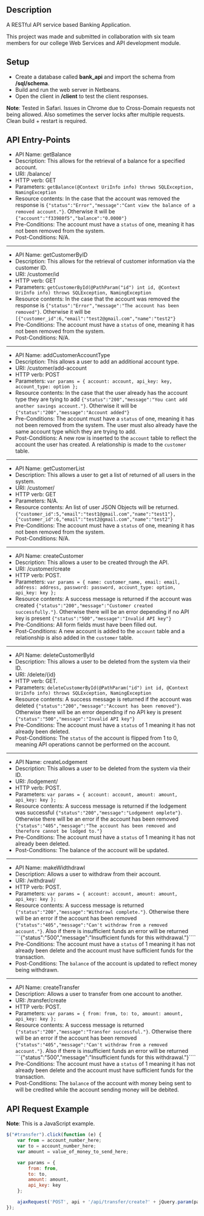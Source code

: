 ## Description

A RESTful API service based Banking Application.

This project was made and submitted in collaboration with six team members for our college Web Services and API development module.

## Setup

- Create a database called **bank_api** and import the schema from **/sql/schema**.
- Build and run the web server in Netbeans.
- Open the client in **/client** to test the client responses.

**Note**: Tested in Safari. Issues in Chrome due to Cross-Domain requests not being allowed. Also sometimes the server locks after multiple requests. Clean build + restart is required.

## API Entry-Points

- API Name: getBalance
- Description: This allows for the retrieval of a balance for a specified account.
- URI: /balance/
- HTTP verb: GET
- Parameters: ```getBalance(@Context UriInfo info) throws SQLException, NamingException```
- Resource contents: In the case that the account was removed the response is ```{"status":"Error","message":"Cant view the balance of a removed account."}```. Otherwise it will be ```{"account":"f33980f5","balance":"0.0000"}```
- Pre-Conditions: The account must have a ```status``` of one, meaning it has not been removed from the system.
- Post-Conditions: N/A.

---

- API Name: getCustomerByID
- Description: This allows for the retrieval of customer information via the customer ID.
- URI: /customer/id
- HTTP verb: GET
- Parameters: ```getCustomerById(@PathParam("id") int id, @Context UriInfo info) throws SQLException, NamingException```
- Resource contents: In the case that the account was removed the response is ```{"status":"Error","message":"The account has been removed"}```. Otherwise it will be ```[{"customer_id":6,"email":"test2@gmail.com","name":"test2"}```
- Pre-Conditions: The account must have a ```status``` of one, meaning it has not been removed from the system.
- Post-Conditions: N/A.

---

- API Name: addCustomerAccountType
- Description: This allows a user to add an additional account type.
- URI: /customer/add-account
- HTTP verb: POST
- Parameters: ```var params = { account: account, api_key: key, account_type: option };```
- Resource contents: In the case that the user already has the account type they are tying to add ```{"status":"200","message":"You cant add another savings account."}```. Otherwise it will be ```{"status":"200","message":"Account added"}```
- Pre-Conditions: The account must have a ```status``` of one, meaning it has not been removed from the system. The user must also already have the same account type which they are trying to add.
- Post-Conditions: A new row is inserted to the ```account``` table to reflect the account the user has created. A relationship is made to the ```customer``` table.

---

- API Name: getCustomerList
- Description: This allows a user to get a list of returned of all users in the system.
- URI: /customer/
- HTTP verb: GET
- Parameters: N/A.
- Resource contents: An list of user JSON Objects will be returned. ```{"customer_id":5,"email":"test1@gmail.com","name":"test1"},{"customer_id":6,"email":"test2@gmail.com","name":"test2"}```
- Pre-Conditions: The account must have a ```status``` of one, meaning it has not been removed from the system.
- Post-Conditions: N/A.

---

- API Name: createCustomer
- Description: This allows a user to be created through the API.
- URI: /customer/create
- HTTP verb: POST.
- Parameters: ```var params = { name: customer_name, email: email, address: address, password: password, account_type: option, api_key: key };```
- Resource contents: A success message is returned if the account was created ```{"status":"200","message":"Customer created successfully."}```. Otherwise there will be an error depending if no API key is present ```{"status":"500","message":"Invalid API key"}```
- Pre-Conditions: All form fields must have been filled out.
- Post-Conditions: A new account is added to the ```account``` table and a relationship is also added in the ```customer``` table.

---

- API Name: deleteCustomerById
- Description: This allows a user to be deleted from the system via their ID.
- URI: /delete/{id}
- HTTP verb: GET.
- Parameters: ```deleteCustomerById(@PathParam("id") int id, @Context UriInfo info) throws SQLException, NamingException```
- Resource contents: A success message is returned if the account was deleted ```{"status":"200","message":"Account has been removed"}```. Otherwise there will be an error depending if no API key is present ```{"status":"500","message":"Invalid API key"}```
- Pre-Conditions: The account must have a ```status``` of 1 meaning it has not already been deleted.
- Post-Conditions: The ```status``` of the account is flipped from 1 to 0, meaning API operations cannot be performed on the account.

---

- API Name: createLodgement
- Description: This allows a user to be deleted from the system via their ID.
- URI: /lodgement/
- HTTP verb: POST.
- Parameters: ```var params = { account: account, amount: amount, api_key: key };```
- Resource contents: A success message is returned if the lodgement was successful ```{"status":"200","message":"Lodgement omplete"}```. Otherwise there will be an error if the account has been removed ```{"status":"405","message":"The account has been removed and therefore cannot be lodged to."}```
- Pre-Conditions: The account must have a ```status``` of 1 meaning it has not already been deleted.
- Post-Conditions: The balance of the account will be updated.

---

- API Name: makeWidthdrawl
- Description: Allows a user to withdraw from their account.
- URI: /withdrawl/
- HTTP verb: POST.
- Parameters: ```var params = { account: account, amount: amount, api_key: key };```
- Resource contents: A success message is returned ```{"status":"200","message":"Withdrawl complete."}```. Otherwise there will be an error if the account has been removed ```{"status":"405","message":"Can't withdraw from a removed account."}```. Also if there is insufficient funds an error will be returned ```{"status":"500","message":"Insufficient funds for this withdrawal."}````
- Pre-Conditions: The account must have a ```status``` of 1 meaning it has not already been delete and the account must have sufficient funds for the transaction.
- Post-Conditions: The ```balance``` of the account is updated to reflect money being withdrawn.

---

- API Name: createTransfer
- Description: Allows a user to transfer from one account to another.
- URI: /transfer/create
- HTTP verb: POST.
- Parameters: ```var params = { from: from, to: to, amount: amount, api_key: key };```
- Resource contents: A success message is returned ```{"status":"200","message":"Transfer successful."}```. Otherwise there will be an error if the account has been removed ```{"status":"405","message":"Can't withdraw from a removed account."}```. Also if there is insufficient funds an error will be returned ```{"status":"500","message":"Insufficient funds for this withdrawal."}````
- Pre-Conditions: The account must have a ```status``` of 1 meaning it has not already been delete and the account must have sufficient funds for the transaction.
- Post-Conditions: The ```balance``` of the account with money being sent to will be credited while the account sending money will be debited.

## API Request Example

**Note**: This is a JavaScript example.

```javascript
$("#transfer").click(function (e) {
    var from = account_number_here;
    var to = account_number_here;
    var amount = value_of_money_to_send_here;

    var params = {
        from: from,
        to: to,
        amount: amount,
        api_key: key
    };

    ajaxRequest('POST', api + '/api/transfer/create?' + jQuery.param(params));
});
```
